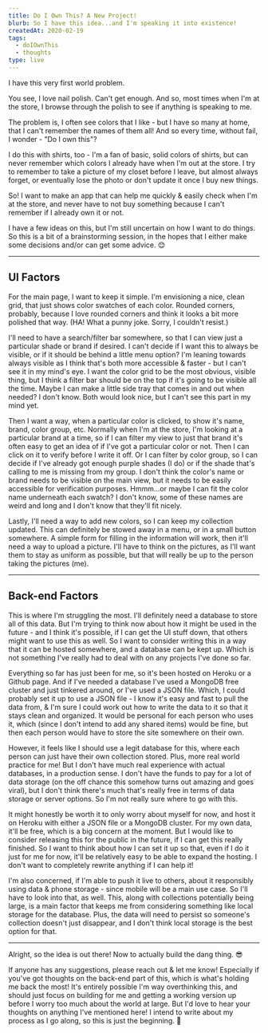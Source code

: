 ```yaml
---
title: Do I Own This? A New Project!
blurb: So I have this idea...and I'm speaking it into existence!
createdAt: 2020-02-19
tags:
  - doIOwnThis
  - thoughts
type: live
---
```

I have this very first world problem.

You see, I love nail polish. Can't get enough. And so, most times when I'm at the store, I browse through the polish to see if anything is speaking to me.

The problem is, I often see colors that I like - but I have so many at home, that I can't remember the names of them all! And so every time, without fail, I wonder - "Do I own this"?

I do this with shirts, too - I'm a fan of basic, solid colors of shirts, but can never remember which colors I already have when I'm out at the store. I try to remember to take a picture of my closet before I leave, but almost always forget, or eventually lose the photo or don't update it once I buy new things.

So! I want to make an app that can help me quickly & easily check when I'm at the store, and never have to not buy something because I can't remember if I already own it or not.

I have a few ideas on this, but I'm still uncertain on how I want to do things. So this is a bit of a brainstorming session, in the hopes that I either make some decisions and/or can get some advice. 😊

<hr>

## **UI Factors**

For the main page, I want to keep it simple. I'm envisioning a nice, clean grid, that just shows color swatches of each color. Rounded corners, probably, because I love rounded corners and think it looks a bit more polished that way. (HA! What a punny joke. Sorry, I couldn't resist.)

I'll need to have a search/filter bar somewhere, so that I can view just a particular shade or brand if desired. I can't decide if I want this to always be visible, or if it should be behind a little menu option? I'm leaning towards always visible as I think that's both more accessible & faster - but I can't see it in my mind's eye. I want the color grid to be the most obvious, visible thing, but I think a filter bar should be on the top if it's going to be visible all the time. Maybe I can make a little side tray that comes in and out when needed? I don't know. Both would look nice, but I can't see this part in my mind yet.

Then I want a way, when a particular color is clicked, to show it's name, brand, color group, etc. Normally when I'm at the store, I'm looking at a particular brand at a time, so if I can filter my view to just that brand it's often easy to get an idea of if I've got a particular color or not. Then I can click on it to verify before I write it off. Or I can filter by color group, so I can decide if I've already got enough purple shades (I do) or if the shade that's calling to me is missing from my group. I don't think the color's name or brand needs to be visible on the main view, but it needs to be easily accessible for verification purposes. Hmmm...or maybe I can fit the color name underneath each swatch? I don't know, some of these names are weird and long and I don't know that they'll fit nicely.

Lastly, I'll need a way to add new colors, so I can keep my collection updated. This can definitely be stowed away in a menu, or in a small button somewhere. A simple form for filling in the information will work, then it'll need a way to upload a picture. I'll have to think on the pictures, as I'll want them to stay as uniform as possible, but that will really be up to the person taking the pictures (me).

<hr>

## **Back-end Factors**

This is where I'm struggling the most. I'll definitely need a database to store all of this data. But I'm trying to think now about how it might be used in the future - and I think it's possible, if I can get the UI stuff down, that others might want to use this as well. So I want to consider writing this in a way that it can be hosted somewhere, and a database can be kept up. Which is not something I've really had to deal with on any projects I've done so far.

Everything so far has just been for me, so it's been hosted on Heroku or a Github page. And if I've needed a database I've used a MongoDB free cluster and just tinkered around, or I've used a JSON file. Which, I could probably set it up to use a JSON file - I know it's easy and fast to pull the data from, & I'm sure I could work out how to write the data to it so that it stays clean and organized. It would be personal for each person who uses it, which (since I don't intend to add any shared items) would be fine, but then each person would have to store the site somewhere on their own.  

However, it feels like I should use a legit database for this, where each person can just have their own collection stored. Plus, more real world practice for me! But I don't have much real experience with actual databases, in a production sense. I don't have the funds to pay for a lot of data storage (on the off chance this somehow turns out amazing and goes viral), but I don't think there's much that's really free in terms of data storage or server options. So I'm not really sure where to go with this.

It might honestly be worth it to only worry about myself for now, and host it on Heroku with either a JSON file or a MongoDB cluster. For my own data, it'll be free, which is a big concern at the moment. But I would like to consider releasing this for the public in the future, if I can get this really finished. So I want to think about how I can set it up so that, even if I do it just for me for now, it'll be relatively easy to be able to expand the hosting. I don't want to completely rewrite anything if I can help it!

I'm also concerned, if I'm able to push it live to others, about it responsibly using data & phone storage - since mobile will be a main use case. So I'll have to look into that, as well. This, along with collections potentially being large, is a main factor that keeps me from considering something like local storage for the database. Plus, the data will need to persist so someone's collection doesn't just disappear, and I don't think local storage is the best option for that.

<hr>

Alright, so the idea is out there! Now to actually build the dang thing. 😎

If anyone has any suggestions, please reach out & let me know! Especially if you've got thoughts on the back-end part of this, which is what's holding me back the most! It's entirely possible I'm way overthinking this, and should just focus on building for me and getting a working version up before I worry too much about the world at large. But I'd love to hear your thoughts on anything I've mentioned here! I intend to write about my process as I go along, so this is just the beginning. 💅
